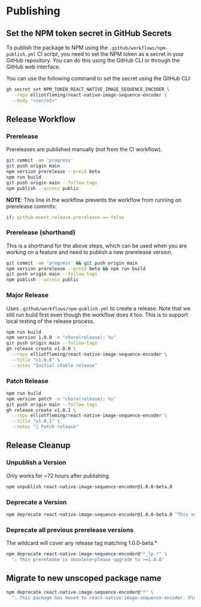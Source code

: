 # Publishing

## Set the NPM token secret in GitHub Secrets

To publish the package to NPM using the `.github/workflows/npm-publish.yml` CI script, you need to set the NPM token as a secret in your GitHub repository. You can do this using the GitHub CLI or through the GitHub web interface.

You can use the following command to set the secret using the GitHub CLI:
```bash
gh secret set NPM_TOKEN_REACT_NATIVE_IMAGE_SEQUENCE_ENCODER \
  --repo elliotfleming/react-native-image-sequence-encoder \
  --body "<secret>"
```

## Release Workflow

### Prerelease

Prereleases are published manually (not from the CI workflow). 

```bash
git commit -am 'progress'
git push origin main
npm version prerelease --preid beta
npm run build
git push origin main --follow-tags
npm publish --access public
```

**NOTE**: This line in the workflow prevents the workflow from running on prerelease commits:
```yaml
if: github.event.release.prerelease == false
```

### Prerelease (shorthand)

This is a shorthand for the above steps, which can be used when you are working on a feature and need to publish a new prerelease version.

```bash
git commit -am 'progress' && git push origin main
npm version prerelease --preid beta && npm run build
git push origin main --follow-tags
npm publish --access public
```

### Major Release

Uses `.github/workflows/npm-publish.yml` to create a release.
Note that we still run build first even though the workflow does it too.
This is to support local testing of the release process.

```bash
npm run build
npm version 1.0.0 -m "chore(release): %s"
git push origin main --follow-tags
gh release create v1.0.0 \
  --repo elliotfleming/react-native-image-sequence-encoder \
  --title "v1.0.0" \
  --notes "Initial stable release"
```

### Patch Release
```bash
npm run build
npm version patch -m "chore(release): %s"
git push origin main --follow-tags
gh release create v1.0.1 \
  --repo elliotfleming/react-native-image-sequence-encoder \
  --title "v1.0.1" \
  --notes "🔧 Patch release"
```

## Release Cleanup

### Unpublish a Version

Only works for ~72 hours after publishing.

```bash
npm unpublish react-native-image-sequence-encoder@1.0.0-beta.0
```

### Deprecate a Version
```bash
npm deprecate react-native-image-sequence-encoder@1.0.0-beta.0 "This version is no longer supported, please use the latest version."
```

### Deprecate all previous prerelease versions

The wildcard will cover any release tag matching 1.0.0-beta.*

```bash
npm deprecate react-native-image-sequence-encoder@"*_lp.*" \
  "⚠️ This prerelease is obsolete—please upgrade to >=1.0.0"
```

## Migrate to new unscoped package name

```bash
npm deprecate react-native-image-sequence-encoder@"*" \
  "⚠️ This package has moved to react-native-image-sequence-encoder. Please upgrade."
```
